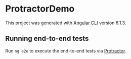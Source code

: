 # ProtractorDemo

This project was generated with [Angular CLI](https://github.com/angular/angular-cli) version 6.1.3.


## Running end-to-end tests

Run `ng e2e` to execute the end-to-end tests via [Protractor](http://www.protractortest.org/).

